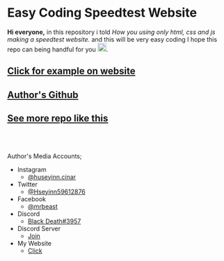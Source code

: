 # Easy Coding Speedtest Website
**Hi everyone,** in this repository i told _How you using only html, css and js making a speedtest website._ and this will be very easy coding I hope this repo can being handful for you <img src="https://github.githubassets.com/images/icons/emoji/unicode/1f970.png?v8" width="20px" height="20px">.

## [Click for example on website](https://futuree.netlify.app/apps/speedtest)

## [Author's Github](https://github.com/Huseyin-Cinar)

## [See more repo like this](https://github.com/Huseyin-Cinar?tab=repositories)
<br><br>

 Author's Media Accounts;
   - Instagram
     - [@huseyinn.cinar](https://instagram.com/huseyinn.cinar)
   - Twitter
     - [@Hseyinn59612876](https://twitter.com/Hseyinn59612876)
   - Facebook
     - [@mrbeast](https://facebook.com/mrbeast6000)
   - Discord
     - [Black Death#3957](https://discord.com/users/782246367204605953)
   - Discord Server
     - [Join](https://futuree.netlify.app/dc)
   - My Website
     - [Click](https://futuree.netlify.app)
